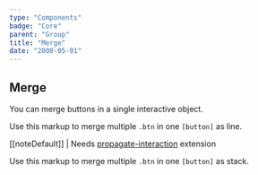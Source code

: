 ```yaml
---
type: "Components"
badge: "Core"
parent: "Group"
title: "Merge"
date: "2000-05-01"
---
```


## Merge

You can merge buttons in a single interactive object.

Use this markup to merge multiple `.btn` in one `[button]` as line.

[[noteDefault]]
| Needs [propagate-interaction](/components/utils/propagate-interaction) extension

<script type="text/plain" class="language-markup">
  <button type="button" class="group">

    <div class="group-inner">
      <div class="btn btn-default">
        <!-- content -->
      </div>
    </div>

    <div class="group-inner">
      <div class="btn btn-default">
        <!-- content -->
      </div>
    </div>

  </button>
</script>

<demo>
  <demovanilla src="vanilla/components/group/merge-line">
  </demovanilla>
</demo>

Use this markup to merge multiple `.btn` in one `[button]` as stack.

<script type="text/plain" class="language-markup">
  <button type="button" class="group">

    <div class="group-inner">
      <div class="btn btn-default">
        <!-- content -->
      </div>
      <div class="btn btn-default">
        <!-- content -->
      </div>
    </div>

  </button>
</script>

<demo>
  <demovanilla src="vanilla/components/group/merge-stack">
  </demovanilla>
</demo>
